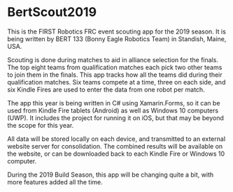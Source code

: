 # BertScout2019

This is the FIRST Robotics FRC event scouting app for the 2019 season. It is
being written by BERT 133 (Bonny Eagle Robotics Team) in Standish, Maine, USA.

Scouting is done during matches to aid in alliance selection for the finals.
The top eight teams from qualification matches each pick two other teams to
join them in the finals. This app tracks how all the teams did during their
qualification matches. Six teams compete at a time, three on each side, and
six Kindle Fires are used to enter the data from one robot per match.

The app this year is being written in C# using Xamarin.Forms, so it can be
used from Kindle Fire tablets (Android) as well as Windows 10 computers (UWP).
It includes the project for running it on iOS, but that may be beyond
the scope for this year.

All data will be stored locally on each device, and transmitted to an
external website server for consolidation. The combined results will be
available on the website, or can be downloaded back to each Kindle Fire or
Windows 10 computer.

During the 2019 Build Season, this app will be changing quite a bit, with
more features added all the time.
